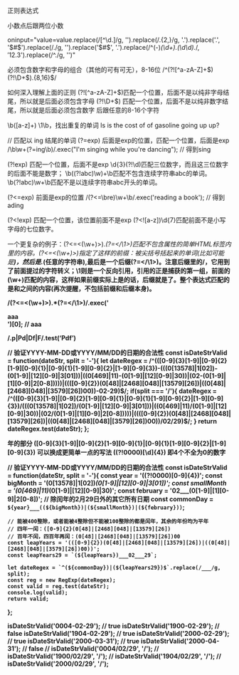正则表达式

小数点后跟两位小数

oninput="value=value.replace(/[^\d.]/g, '').replace(/\.{2,}/g, '.').replace('.', '$#$').replace(/\./g, '').replace('$#$', '.').replace(/^(\-)*(\d+)\.(\d\d).*$/, '$1$2.$3').replace(/^\./g, '')"


必须包含数字和字母的组合（其他的可有可无），8-16位
/^(?![^a-zA-Z]+$)(?!\D+$).{8,16}$/

如何深入理解上面的正则
(?![^a-zA-Z]+$)匹配一个位置，后面不是以纯非字母结尾，所以就是后面必须包含字母
(?!\D+$)  匹配一个位置，后面不是以纯非数字结尾，所以就是后面必须包含数字
后跟任意的8-16个字符


\b([a-z]+) \1\b，找出重复的单词
Is is the cost of of gasoline going up up?

// 匹配以 ing 结尾的单词  (?=exp)   后面是exp的位置，匹配一个位置，后面是exp
/\b\w+(?=ing\b)/.exec("I'm singing while you're dancing"); // 得到sing

(?!exp) 匹配一个位置，后面不是exp
\d{3}(?!\d)匹配三位数字，而且这三位数字的后面不能是数字；
\b((?!abc)\w)+\b匹配不包含连续字符串abc的单词。
\b(?!abc)\w+\b匹配不是以连续字符串abc开头的单词。


(?<=exp)   前面是exp的位置
/(?<=\bre)\w+\b/.exec('reading a book');  // 得到ading

(?<!exp)  匹配一个位置，该位置前面不是exp
(?<![a-z])\d{7}匹配前面不是小写字母的七位数字。

一个更复杂的例子：(?<=<(\w+)>).*(?=<\/\1>)匹配不包含属性的简单HTML标签内里的内容。(?<=<(\w+)>)指定了这样的前缀：被尖括号括起来的单词(比如可能是<b>)，然后是.*(任意的字符串),最后是一个后缀(?=<\/\1>)。注意后缀里的\/，它用到了前面提过的字符转义；\1则是一个反向引用，引用的正是捕获的第一组，前面的(\w+)匹配的内容，这样如果前缀实际上是<b>的话，后缀就是</b>了。整个表达式匹配的是<b>和</b>之间的内容(再次提醒，不包括前缀和后缀本身)。

/(?<=<(\w+)>).*(?=<\/\1>)/.exec('<div>aaa</div>')[0]; // aaa


/.p|Pd|Df|F/.test(‘Pdf’)


// 验证YYYY-MM-DD或YYYY/MM/DD的日期的合法性
const isDateStrValid = function(dateStr, split = '-'){
    let dateRegex = /^(([0-9]{3}[1-9]|[0-9]{2}[1-9][0-9]{1}|[0-9]{1}[1-9][0-9]{2}|[1-9][0-9]{3})-(((0[13578]|1[02])-(0[1-9]|[12][0-9]|3[01]))|((0[469]|11)-(0[1-9]|[12][0-9]|30))|(02-(0[1-9]|[1][0-9]|2[0-8]))))|((([0-9]{2})(0[48]|[2468][048]|[13579][26])|((0[48]|[2468][048]|[3579][26])00))-02-29)$/;
    if(split === '/'){
        dateRegex = /^(([0-9]{3}[1-9]|[0-9]{2}[1-9][0-9]{1}|[0-9]{1}[1-9][0-9]{2}|[1-9][0-9]{3})\/(((0[13578]|1[02])\/(0[1-9]|[12][0-9]|3[01]))|((0[469]|11)\/(0[1-9]|[12][0-9]|30))|(02\/(0[1-9]|[1][0-9]|2[0-8]))))|((([0-9]{2})(0[48]|[2468][048]|[13579][26])|((0[48]|[2468][048]|[3579][26])00))\/02\/29)$/;
    }
    return dateRegex.test(dateStr);
};

年的部分
([0-9]{3}[1-9]|[0-9]{2}[1-9][0-9]{1}|[0-9]{1}[1-9][0-9]{2}|[1-9][0-9]{3})
可以换成更简单一点的写法
((?!0000)[\d]{4})
即4个不全为0的数字


// 验证YYYY-MM-DD或YYYY/MM/DD的日期的合法性
const isDateStrValid = function(dateStr, split = '-'){
    const year = '((?!0000)[0-9]{4})';
    const bigMonth = '(0[13578]|1[02])___(0[1-9]|[12][0-9]|3[01])';
    const smallMonth = '(0[469]|11)___(0[1-9]|[12][0-9]|30)';
    const february = '02___(0[1-9]|[1][0-9]|2[0-8])';
    // 除闰年的2月29日外的其它所有日期
    const commonDay = `${year}___((${bigMonth})|(${smallMonth})|(${february}))`;

    // 能被400整除，或者能被4整除但不能被100整除的都是闰年，其余的年份均为平年
    // 四年一闰：([0-9]{2}(0[48]|[2468][048]|[13579][26])
    // 百年不闰，四百年再闰：(0[48]|[2468][048]|[13579][26])00
    const leapYears = '(([0-9]{2})(0[48]|[2468][048]|[13579][26])|((0[48]|[2468][048]|[3579][26])00))';
    const leapYears29 = `(${leapYears})___02___29`;

    let dateRegex = `^(${commonDay})|(${leapYears29})$`.replace(/___/g, split);
    const reg = new RegExp(dateRegex);
    const valid = reg.test(dateStr);
    console.log(valid);
    return valid;
};

isDateStrValid('0004-02-29'); // true
isDateStrValid('1900-02-29'); // false
isDateStrValid('1904-02-29'); // true
isDateStrValid('2000-02-29'); // true
isDateStrValid('2000-03-31'); // true
isDateStrValid('2000-04-31'); // false
// isDateStrValid('0004/02/29', '/');
// isDateStrValid('1900/02/29', '/');
// isDateStrValid('1904/02/29', '/');
// isDateStrValid('2000/02/29', '/');


